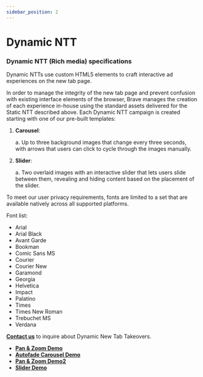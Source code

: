 ```yaml
---
sidebar_position: 2
---
```


# Dynamic NTT

### Dynamic NTT (Rich media) specifications

Dynamic NTTs use custom HTML5 elements to craft interactive ad experiences on the new tab page. 

In order to manage the integrity of the new tab page and prevent confusion with existing interface elements of the browser, Brave manages the creation of each experience in-house using the standard assets delivered for the Static NTT described above. Each Dynamic NTT campaign is created starting with one of our pre-built templates:

1. **Carousel**: 

    a. Up to three background images that change every three seconds, with arrows that users can click to cycle through the images manually.
2. **Slider**: 

    a. Two overlaid images with an interactive slider that lets users slide between them, revealing and hiding content based on the placement of the slider.

To meet our user privacy requirements, fonts are limited to a set that are available natively across all supported platforms. 

Font list: 


- Arial 
- Arial Black
- Avant Garde
- Bookman
- Comic Sans MS
- Courier
- Courier New
- Garamond
- Georgia
- Helvetica
- Impact
- Palatino
- Times
- Times New Roman
- Trebuchet MS
- Verdana

**[Contact us](https://ads.brave.com/contact)** to inquire about Dynamic New Tab Takeovers.

- **[Pan & Zoom Demo](/dynamic-ntt-demos/demo1)**
- **[Autofade Carousel Demo](/dynamic-ntt-demos/demo2)** 
- **[Pan & Zoom Demo2](/dynamic-ntt-demos/demo3)**
- **[Slider Demo](/dynamic-ntt-demos/demo4)**